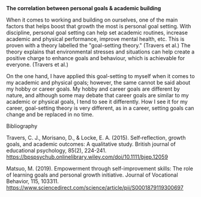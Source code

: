 <b> 
The correlation between personal goals & academic building
</b> 

When it comes to working and building on ourselves, one of the main factors that helps boost that growth the most is personal goal setting. With discipline, personal goal setting can help set academic routines, increase academic and physical performance, improve mental health, etc. This is proven with a theory labelled the "goal-setting theory." (Travers et al.) The theory explains that environmental stresses and situations can help create a positive charge to enhance goals and behaviour, which is achievable for everyone. (Travers et al.) 

On the one hand, I have applied this goal-setting to myself when it comes to my academic and physical goals; however, the same cannot be said about my hobby or career goals. My hobby and career goals are different by nature, and although some may debate that career goals are similar to my academic or physical goals, I tend to see it differently. How I see it for my career, goal-setting theory is very different, as in a career, setting goals can change and be replaced in no time. 

Bibliography 

Travers, C. J., Morisano, D., & Locke, E. A. (2015). Self‐reflection, growth goals, and academic outcomes: A qualitative study. British journal of educational psychology, 85(2), 224-241.  https://bpspsychub.onlinelibrary.wiley.com/doi/10.1111/bjep.12059 

Matsuo, M. (2019). Empowerment through self-improvement skills: The role of learning goals and personal growth initiative. Journal of Vocational Behavior, 115, 103311.  https://www.sciencedirect.com/science/article/pii/S0001879119300697
